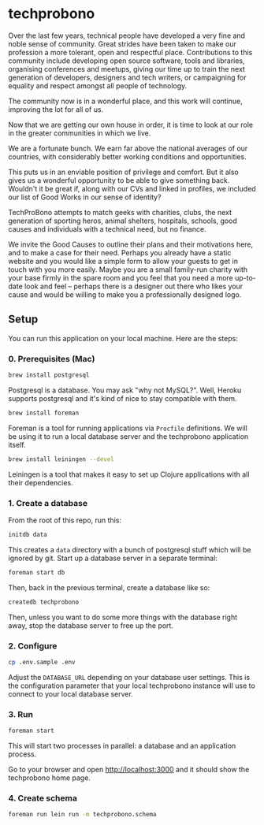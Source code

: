 # techprobono

Over the last few years, technical people have developed a very fine and noble sense of community. Great strides have been taken to make our profession a more tolerant, open and respectful place. Contributions to this community include developing open source software, tools and libraries, organising conferences and meetups, giving our time up to train the next generation of developers, designers and tech writers, or campaigning for equality and respect amongst all people of technology.

The community now is in a wonderful place, and this work will continue, improving the lot for all of us.

Now that we are getting our own house in order, it is time to look at our role in the greater communities in which we live.

We are a fortunate bunch. We earn far above the national averages of our countries, with considerably better working conditions and opportunities.

This puts us in an enviable position of privilege and comfort. But it also gives us a wonderful opportunity to be able to give something back.  Wouldn't it be great if, along with our CVs and linked in profiles, we included our list of Good Works in our sense of identity?

TechProBono attempts to match geeks with charities, clubs, the next generation of sporting heros, animal shelters, hospitals, schools, good causes and individuals with a technical need, but no finance.

We invite the Good Causes to outline their plans and their motivations here, and to make a case for their need. Perhaps you already have a static website and you would like a simple form to allow your guests to get in touch with you more easily.
Maybe you are a small family-run charity with your base firmly in the spare room and you feel that you need a more up-to-date look and feel – perhaps there is a designer out there who likes your cause and would be willing to make you a professionally designed logo.

## Setup

You can run this application on your local machine. Here are the steps:

### 0. Prerequisites (Mac)

```bash
brew install postgresql
```
Postgresql is a database. You may ask "why not MySQL?". Well, Heroku supports postgresql and it's kind of nice to stay compatible with them.

```bash
brew install foreman
```
Foreman is a tool for running applications via `Procfile` definitions. We will be using it to run a local database server and the techprobono application itself.

```bash
brew install leiningen --devel
```
Leiningen is a tool that makes it easy to set up Clojure applications with all their dependencies.

### 1. Create a database
From the root of this repo, run this:
```bash
initdb data
```
This creates a `data` directory with a bunch of postgresql stuff which will be ignored by git.
Start up a database server in a separate terminal:
```bash
foreman start db
```
Then, back in the previous terminal, create a database like so:
```bash
createdb techprobono
```
Then, unless you want to do some more things with the database right away, stop the database server to free up the port.

### 2. Configure
```bash
cp .env.sample .env
```
Adjust the `DATABASE_URL` depending on your database user settings. This is the configuration parameter that your local techprobono instance will use to connect to your local database server.

### 3. Run
```bash
foreman start
```
This will start two processes in parallel: a database and an application process.

Go to your browser and open [http://localhost:3000](http://localhost:3000) and it should show the techprobono home page.

### 4. Create schema
```bash
foreman run lein run -m techprobono.schema
```
